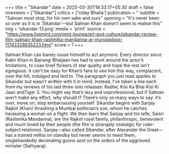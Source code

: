 +++
title = "Sikandar"
date = 2025-03-30T18:33:17+05:30
draft = false
mreviews = ["Sikandar"]
critics = ['Uday Bhatia']
publication = ''
subtitle = "Salman must stop, for his own sake and ours"
opening = "It's never been so over as it is in ‘Sikandar’—but Salman Khan doesn't seem to realise this"
img = 'sikandar-13.png'
media = 'print'
source = "https://www.livemint.com/mint-lounge/art-and-culture/sikandar-review-film-salman-khan-rashmika-mandanna-ar-murugadoss-11743328635223.html"
score = 1
+++

Salman Khan can barely rouse himself to act anymore. Every director since Kabir Khan in Bajrangi Bhaijaan has had to work around the actor’s limitations, to coax brief flickers of star quality and hope the rest isn’t egregious. It can’t be easy for Khan’s fans to see him this way, complacent, over the hill, indulged and lied to. The paragraph you just read applies to Sikandar but wasn’t written with it in mind. Instead, I’ve taken a line each from my reviews of his last three solo releases: Radhe, Kisi Ka Bhai Kisi Ki Jaan andTiger 3. You might say that’s lazy and unprofessional, but if Salman won’t make any effort, why should I? There’s only so many ways to say: it’s over, move on, stop embarrassing yourself. Sikandar begins with Sanjay Rajkot (Khan) thrashing a Mumbai politician’s son, whom he catches harassing a woman on a flight. We then learn that Sanjay and his wife, Saisri (Rashmika Mandanna), are the Rajkot royal family, philanthropic, benevolent and much loved by their people (the film is strangely nostalgic for ruler-subject relations). Sanjay—also called Sikandar, after Alexander the Great—has a trained militia on standby but never seems to need them, singlehandedly decimating goons sent on the orders of the aggrieved minister (Sathyaraj).
